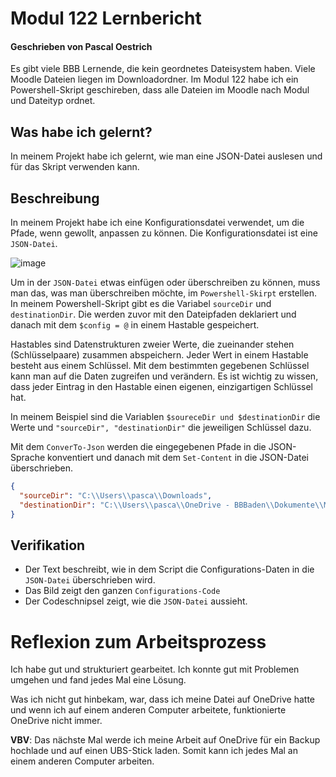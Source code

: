 # Modul 122 Lernbericht
#### Geschrieben von Pascal Oestrich

Es gibt viele BBB Lernende, die kein geordnetes Dateisystem haben. Viele Moodle Dateien liegen im Downloadordner.
Im Modul 122 habe ich ein Powershell-Skript geschireben, dass alle Dateien im Moodle nach Modul und Dateityp ordnet.


## Was habe ich gelernt?

In meinem Projekt habe ich gelernt, wie man eine JSON-Datei auslesen und für das Skript verwenden kann.

## Beschreibung

In meinem Projekt habe ich eine Konfigurationsdatei verwendet, um die Pfade, wenn gewollt, anpassen zu können.
Die Konfigurationsdatei ist eine `JSON-Datei`.

![image](https://github.com/Tagesmeister/Modul-122-Lernbericht/assets/110892258/85c36268-d0d2-4b34-8dca-b0dd8784afe1)

Um in der `JSON-Datei` etwas einfügen oder überschreiben zu können, muss man das, was man überschreiben möchte, im `Powershell-Skirpt` erstellen. In meinem Powershell-Skript gibt es die Variabel `sourceDir` und `destinationDir`. Die werden zuvor mit den Dateipfaden deklariert und danach mit dem `$config = @` in einem Hastable gespeichert.

Hastables sind Datenstrukturen zweier Werte, die zueinander stehen (Schlüsselpaare) zusammen abspeichern. Jeder Wert in einem Hastable besteht aus einem Schlüssel. Mit dem bestimmten gegebenen Schlüssel kann man auf die Daten zugreifen und verändern. Es ist wichtig zu wissen, dass jeder Eintrag in den Hastable einen eigenen, einzigartigen Schlüssel hat.

In meinem Beispiel sind die Variablen `$soureceDir und $destinationDir` die Werte und `"sourceDir", "destinationDir"` die jeweiligen Schlüssel dazu.

Mit dem `ConverTo-Json` werden die eingegebenen Pfade in die JSON-Sprache konventiert und danach mit dem `Set-Content` in die JSON-Datei überschrieben.

``` json
{ 
  "sourceDir": "C:\\Users\\pasca\\Downloads",
  "destinationDir": "C:\\Users\\pasca\\OneDrive - BBBaden\\Dokumente\\Montag IT"
}
```
## Verifikation

* Der Text beschreibt, wie in dem Script die Configurations-Daten in die `JSON-Datei` überschrieben wird.
* Das Bild zeigt den ganzen `Configurations-Code`
* Der Codeschnipsel zeigt, wie die `JSON-Datei` aussieht.

# Reflexion zum Arbeitsprozess

Ich habe gut und strukturiert gearbeitet. Ich konnte gut mit Problemen umgehen und fand jedes Mal eine Lösung.

Was ich nicht gut hinbekam, war, dass ich meine Datei auf OneDrive hatte und wenn ich auf einem anderen Computer arbeitete, funktionierte OneDrive nicht immer.

**VBV**: Das nächste Mal werde ich meine Arbeit auf OneDrive für ein Backup hochlade und auf einen UBS-Stick laden. Somit kann ich jedes Mal an einem anderen Computer arbeiten.
